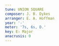 ```yaml
---
tune: UNION SQUARE
composer: J. B. Dykes
arranger: E. A. Hoffman
year: '-'
meter: '7s, 6s, D.'
key: E♭ Major
anacrusis: 0
---
```

